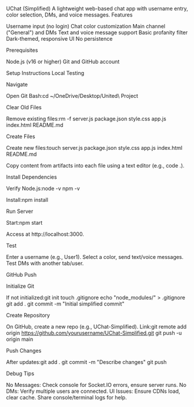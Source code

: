 UChat (Simplified)
A lightweight web-based chat app with username entry, color selection, DMs, and voice messages.
Features

Username input (no login)
Chat color customization
Main channel ("General") and DMs
Text and voice message support
Basic profanity filter
Dark-themed, responsive UI
No persistence

Prerequisites

Node.js (v16 or higher)
Git and GitHub account

Setup Instructions
Local Testing

Navigate

Open Git Bash:cd ~/OneDrive/Desktop/United\ Project




Clear Old Files

Remove existing files:rm -f server.js package.json style.css app.js index.html README.md




Create Files

Create new files:touch server.js package.json style.css app.js index.html README.md


Copy content from artifacts into each file using a text editor (e.g., code .).


Install Dependencies

Verify Node.js:node -v
npm -v


Install:npm install




Run Server

Start:npm start


Access at http://localhost:3000.


Test

Enter a username (e.g., User1).
Select a color, send text/voice messages.
Test DMs with another tab/user.



GitHub Push

Initialize Git

If not initialized:git init
touch .gitignore
echo "node_modules/" > .gitignore
git add .
git commit -m "Initial simplified commit"




Create Repository

On GitHub, create a new repo (e.g., UChat-Simplified).
Link:git remote add origin https://github.com/yourusername/UChat-Simplified.git
git push -u origin main




Push Changes

After updates:git add .
git commit -m "Describe changes"
git push





Debug Tips

No Messages: Check console for Socket.IO errors, ensure server runs.
No DMs: Verify multiple users are connected.
UI Issues: Ensure CDNs load, clear cache.
Share console/terminal logs for help.

